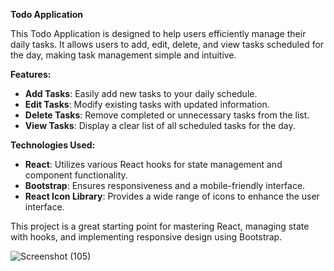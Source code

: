 ﻿**Todo Application**

This Todo Application is designed to help users efficiently manage their daily tasks. It allows users to add, edit, delete, and view tasks scheduled for the day, making task management simple and intuitive.

**Features:**

- **Add Tasks**: Easily add new tasks to your daily schedule.
- **Edit Tasks**: Modify existing tasks with updated information.
- **Delete Tasks**: Remove completed or unnecessary tasks from the list.
- **View Tasks**: Display a clear list of all scheduled tasks for the day.

**Technologies Used:**

- **React**: Utilizes various React hooks for state management and component functionality.
- **Bootstrap**: Ensures responsiveness and a mobile-friendly interface.
- **React Icon Library**: Provides a wide range of icons to enhance the user interface.

This project is a great starting point for mastering React, managing state with hooks, and implementing responsive design using Bootstrap.

![Screenshot (105)](https://github.com/user-attachments/assets/7800d398-eb9b-43e3-9b5b-094a3b1e7149)
